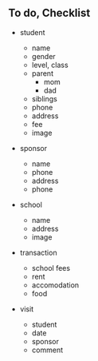 ## To do, Checklist

- student

  - name
  - gender
  - level, class
  - parent
    - mom
    - dad
  - siblings
  - phone
  - address
  - fee
  - image

- sponsor

  - name
  - phone
  - address
  - phone

- school

  - name
  - address
  - image

- transaction

  - school fees
  - rent
  - accomodation
  - food

- visit
  - student
  - date
  - sponsor
  - comment

